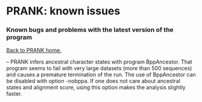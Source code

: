 # PRANK: known issues
### Known bugs and problems with the latest version of the program

[Back to PRANK home.](../README.md)  


– PRANK infers ancestral character states with program BppAncestor. That program seems to fail with very large datasets (more than 500 sequences) and causes a premature termination of the run. The use of BppAncestor can be disabled with option -nobppa. If one does not care about ancestral states and alignment score, using this option makes the analysis slightly faster.
